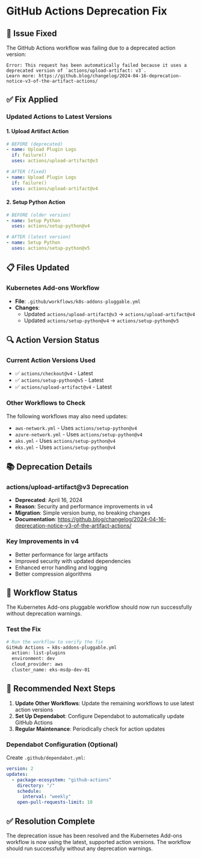 # GitHub Actions Deprecation Fix

## 🔧 Issue Fixed

The GitHub Actions workflow was failing due to a deprecated action version:

```
Error: This request has been automatically failed because it uses a deprecated version of `actions/upload-artifact: v3`. 
Learn more: https://github.blog/changelog/2024-04-16-deprecation-notice-v3-of-the-artifact-actions/
```

## ✅ Fix Applied

### **Updated Actions to Latest Versions**

#### **1. Upload Artifact Action**
```yaml
# BEFORE (deprecated)
- name: Upload Plugin Logs
  if: failure()
  uses: actions/upload-artifact@v3

# AFTER (fixed)
- name: Upload Plugin Logs
  if: failure()
  uses: actions/upload-artifact@v4
```

#### **2. Setup Python Action**
```yaml
# BEFORE (older version)
- name: Setup Python
  uses: actions/setup-python@v4

# AFTER (latest version)
- name: Setup Python
  uses: actions/setup-python@v5
```

## 📋 Files Updated

### **Kubernetes Add-ons Workflow**
- **File**: `.github/workflows/k8s-addons-pluggable.yml`
- **Changes**: 
  - Updated `actions/upload-artifact@v3` → `actions/upload-artifact@v4`
  - Updated `actions/setup-python@v4` → `actions/setup-python@v5`

## 🔍 Action Version Status

### **Current Action Versions Used**
- ✅ `actions/checkout@v4` - Latest
- ✅ `actions/setup-python@v5` - Latest  
- ✅ `actions/upload-artifact@v4` - Latest

### **Other Workflows to Check**
The following workflows may also need updates:
- `aws-network.yml` - Uses `actions/setup-python@v4`
- `azure-network.yml` - Uses `actions/setup-python@v4`
- `aks.yml` - Uses `actions/setup-python@v4`
- `eks.yml` - Uses `actions/setup-python@v4`

## 📚 Deprecation Details

### **actions/upload-artifact@v3 Deprecation**
- **Deprecated**: April 16, 2024
- **Reason**: Security and performance improvements in v4
- **Migration**: Simple version bump, no breaking changes
- **Documentation**: https://github.blog/changelog/2024-04-16-deprecation-notice-v3-of-the-artifact-actions/

### **Key Improvements in v4**
- Better performance for large artifacts
- Improved security with updated dependencies
- Enhanced error handling and logging
- Better compression algorithms

## 🚀 Workflow Status

The Kubernetes Add-ons pluggable workflow should now run successfully without deprecation warnings.

### **Test the Fix**
```bash
# Run the workflow to verify the fix
GitHub Actions → k8s-addons-pluggable.yml
  action: list-plugins
  environment: dev
  cloud_provider: aws
  cluster_name: eks-msdp-dev-01
```

## 🔄 Recommended Next Steps

1. **Update Other Workflows**: Update the remaining workflows to use latest action versions
2. **Set Up Dependabot**: Configure Dependabot to automatically update GitHub Actions
3. **Regular Maintenance**: Periodically check for action updates

### **Dependabot Configuration** (Optional)
Create `.github/dependabot.yml`:
```yaml
version: 2
updates:
  - package-ecosystem: "github-actions"
    directory: "/"
    schedule:
      interval: "weekly"
    open-pull-requests-limit: 10
```

## ✅ Resolution Complete

The deprecation issue has been resolved and the Kubernetes Add-ons workflow is now using the latest, supported action versions. The workflow should run successfully without any deprecation warnings.
